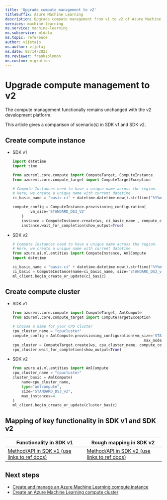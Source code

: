 ```yaml
---
title: 'Upgrade compute management to v2'
titleSuffix: Azure Machine Learning
description: Upgrade compute management from v1 to v2 of Azure Machine Learning SDK
services: machine-learning
ms.service: machine-learning
ms.subservice: mldata
ms.topic: reference
author: vijetajo
ms.author: vijetaj
ms.date: 02/14/2023
ms.reviewer: franksolomon
ms.custom: migration
---
```


# Upgrade compute management to v2

The compute management functionally remains unchanged with the v2 development platform.

This article gives a comparison of scenario(s) in SDK v1 and SDK v2.


## Create compute instance

* SDK v1

    ```python
    import datetime
    import time
    
    from azureml.core.compute import ComputeTarget, ComputeInstance
    from azureml.core.compute_target import ComputeTargetException
    
    # Compute Instances need to have a unique name across the region.
    # Here, we create a unique name with current datetime
    ci_basic_name = "basic-ci" + datetime.datetime.now().strftime("%Y%m%d%H%M")
    
    compute_config = ComputeInstance.provisioning_configuration(
            vm_size='STANDARD_DS3_V2'
        )
        instance = ComputeInstance.create(ws, ci_basic_name , compute_config)
        instance.wait_for_completion(show_output=True)
    ```

* SDK v2

    ```python
    # Compute Instances need to have a unique name across the region.
    # Here, we create a unique name with current datetime
    from azure.ai.ml.entities import ComputeInstance, AmlCompute
    import datetime
    
    ci_basic_name = "basic-ci" + datetime.datetime.now().strftime("%Y%m%d%H%M")
    ci_basic = ComputeInstance(name=ci_basic_name, size="STANDARD_DS3_v2", idle_time_before_shutdown_minutes="30")
    ml_client.begin_create_or_update(ci_basic)
    ```

## Create compute cluster

* SDK v1

    ```python
    from azureml.core.compute import ComputeTarget, AmlCompute
    from azureml.core.compute_target import ComputeTargetException
    
    # Choose a name for your CPU cluster
    cpu_cluster_name = "cpucluster"
    compute_config = AmlCompute.provisioning_configuration(vm_size='STANDARD_DS3_V2',
                                                               max_nodes=4)
    cpu_cluster = ComputeTarget.create(ws, cpu_cluster_name, compute_config)
    cpu_cluster.wait_for_completion(show_output=True)
    ```

* SDK v2

    ```python
    from azure.ai.ml.entities import AmlCompute
    cpu_cluster_name = "cpucluster"
    cluster_basic = AmlCompute(
        name=cpu_cluster_name,
        type="amlcompute",
        size="STANDARD_DS3_v2",
        max_instances=4
    )
    ml_client.begin_create_or_update(cluster_basic)
    ```

## Mapping of key functionality in SDK v1 and SDK v2

|Functionality in SDK v1|Rough mapping in SDK v2|
|-|-|
|[Method/API in SDK v1 (use links to ref docs)](/python/api/azureml-core/azureml.core.compute.amlcompute(class))|[Method/API in SDK v2 (use links to ref docs)](/python/api/azure-ai-ml/azure.ai.ml.entities.amlcompute)|

## Next steps

* [Create and manage an Azure Machine Learning compute instance](how-to-create-manage-compute-instance.md)
* [Create an Azure Machine Learning compute cluster](how-to-create-attach-compute-cluster.md)